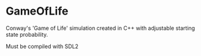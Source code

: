 # GameOfLife
Conway's 'Game of Life' simulation created in C++ with adjustable starting state probability.

Must be compiled with SDL2

